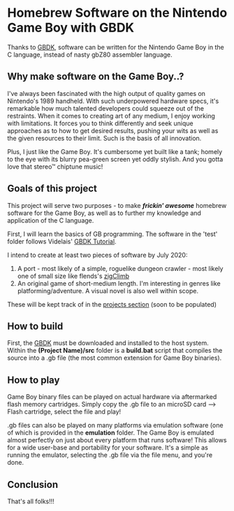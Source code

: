# Homebrew Software on the Nintendo Game Boy with GBDK

Thanks to [GBDK](http://gbdk.sourceforge.net/), software can be written for the Nintendo Game Boy in the C language, instead of nasty gbZ80 assembler language. 

## Why make software on the Game Boy..?

I've always been fascinated with the high output of quality games on Nintendo's 1989 handheld. With such underpowered hardware specs, it's remarkable how much talented developers could squeeze out of the restraints. When it comes to creating art of any medium, I enjoy working with limitations. It forces you to think differently and seek unique approaches as to how to get desired results, pushing your wits as well as the given resources to their limit. Such is the basis of all innovation.

Plus, I just like the Game Boy. It's cumbersome yet built like a tank; homely to the eye with its blurry pea-green screen yet oddly stylish. And you gotta love that stereo™ chiptune music!

## Goals of this project

This project will serve two purposes - to make ***frickin' awesome*** homebrew software for the Game Boy, as well as to further my knowledge and application of the C language.

First, I will learn the basics of GB programming. The software in the 'test' folder follows Videlais' [GBDK Tutorial](https://videlais.com/2016/07/03/programming-game-boy-games-using-gbdk-part-1-configuring-programming-and-compiling/). 

I intend to create at least two pieces of software by July 2020:
1. A port - most likely of a simple, roguelike dungeon crawler - most likely one of small size like flends's [zigClimb](http://flend.net/zigclimb/)
2. An original game of short-medium length. I'm interesting in genres like platforming/adventure. A visual novel is also well within scope.

These will be kept track of in the [projects section](https://github.com/Narwher/GB-Dev/projects) (soon to be populated)

## How to build
First, the [GBDK](http://gbdk.sourceforge.net/) must be downloaded and installed to the host system. Within the **(Project Name)/src** folder is a **build.bat** script that compiles the source into a .gb file (the most common extension for Game Boy binaries). 

## How to play
Game Boy binary files can be played on actual hardware via aftermarked flash memory cartridges. Simply copy the .gb file to an microSD card --> Flash cartridge, select the file and play! 

.gb files can also be played on many platforms via emulation software (one of which is provided in the **emulation** folder. The Game Boy is emulated almost perfectly on just about every platform that runs software! This allows for a wide user-base and portability for your software. It's a simple as running the emulator, selecting the .gb file via the file menu, and you're done.

## Conclusion
That's all folks!!!
